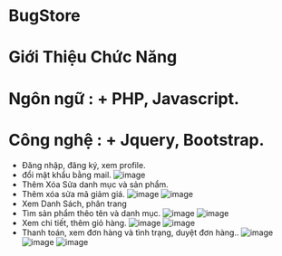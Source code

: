 # BugStore
# Giới Thiệu Chức Năng
# Ngôn ngữ : + PHP, Javascript.
# Công nghệ : + Jquery, Bootstrap.

- Đăng nhập, đăng ký, xem profile.
-  đổi mật khẩu bằng mail.
![image](https://user-images.githubusercontent.com/51897718/114180119-01295080-996a-11eb-89f4-057062a92552.png)
- Thêm Xóa Sửa danh mục và sản phẩm.
- Thêm xóa sửa  mã giảm giá.
![image](https://user-images.githubusercontent.com/51897718/114179635-7183a200-9969-11eb-97a7-8bfcc399fbd2.png)
![image](https://user-images.githubusercontent.com/51897718/114179706-84967200-9969-11eb-9427-06c3ab54bf2d.png)
- Xem Danh Sách, phân trang
- Tìm sản phẩm thêo tên và danh mục.
![image](https://user-images.githubusercontent.com/51897718/114179779-a0017d00-9969-11eb-87de-e5c1bfa4cd4d.png)
![image](https://user-images.githubusercontent.com/51897718/114179867-bf000f00-9969-11eb-893e-91bd493a7f4c.png)
- Xem chi tiết, thêm giỏ hàng.
![image](https://user-images.githubusercontent.com/51897718/114180227-1e5e1f00-996a-11eb-99e0-d879e361cbae.png)
![image](https://user-images.githubusercontent.com/51897718/114180275-2fa72b80-996a-11eb-9977-e11cbb0733e8.png)
- Thanh toán, xem đơn hàng và tình trạng, duyệt đơn hàng..
![image](https://user-images.githubusercontent.com/51897718/114180415-5cf3d980-996a-11eb-83bd-dc699cffdbe2.png)
![image](https://user-images.githubusercontent.com/51897718/114180466-6da44f80-996a-11eb-81cf-f434134455ea.png)
![image](https://user-images.githubusercontent.com/51897718/114180553-84e33d00-996a-11eb-9717-17cc4cc6b843.png)



